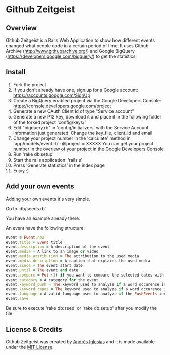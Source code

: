 # Github Zeitgeist


## Overview

Github Zeitgeist is a Rails Web Application to show how different events changed what people code in a certain period of time.
It uses Github Archive (http://www.githubarchive.org/) and Google BigQuery (https://developers.google.com/bigquery/) to get the statistics.


## Install

1. Fork the project
2. If you don't already have one, sign up for a Google account: https://accounts.google.com/SignUp
3. Create a BigQuery enabled project via the Google Developers Console: https://console.developers.google.com/project
4. Generate a new OAuth Client Id of type "Service account"
5. Generate a new P12 key, download it and place it in the following folder of the forked project 'config/keys/'
6. Edit "bigquery.rb" in 'config/initializers' with the Service Account information just generated. Change the key_file, client_id and email
7. Change your project number in the 'calculate' method in 'app/models/event.rb':
@project = XXXXX
You can get your project number in the overiew of your project in the Google Developers Console
8. Run 'rake db:setup'
9. Start the rails application: 'rails s'
10. Press 'Generate statistics' in the index page
11. Enjoy :)

## Add your own events

Adding your own events it's very simple. 

Go to 'db/seeds.rb'. 

You have an example already there. 

An event have the following structure: 

```ruby
event = Event.new
event.title = Event title
event.description = A description of the event
event.media = A link to an image or video
event.media_attribution = The attribution to the used media
event.media_description = A caption that explains the used media
event.since = The event start date
event.until = The event end date
event.compare = Put (1) if you want to compare the selected dates with the same period last month (the selected dates has to be included in one month), put (2) if you want to compare the selected dates with the same period last year
event.category = A category for the event
event.keyword_push = The keyword used to analyze if a word occurence increased in the selected period in PushEvents
event.keyword_repos = The keyword used to analyze if a word occurence increased in the selected period of time in new created repositories
event.language = A valid language used to analyze if the PushEvents increased for a certain language in the selected period of time
event.save
```

Be sure to execute 'rake db:seed' or 'rake db:setup' after you modify the file. 

## License & Credits

Github Zeitgeist was created by [Andrés Iglesias](http://andresiglesias.net) and it is
made available under the [MIT License](https://github.com/andresiglesias/github-zeitgeist/blob/master/LICENCE).
